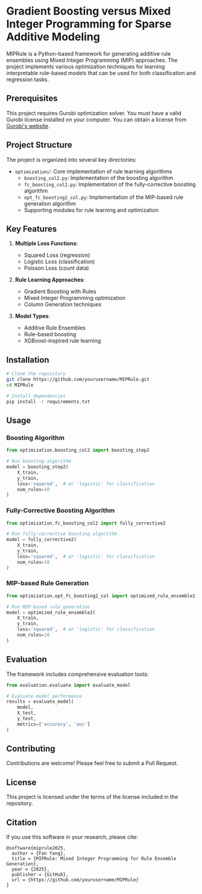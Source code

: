 # Gradient Boosting versus Mixed Integer Programming for Sparse Additive Modeling

MIPRule is a Python-based framework for generating additive rule ensembles using Mixed Integer Programming (MIP) approaches. The project implements various optimization techniques for learning interpretable rule-based models that can be used for both classification and regression tasks.

## Prerequisites

This project requires Gurobi optimization solver. You must have a valid Gurobi license installed on your computer. You can obtain a license from [Gurobi's website](https://www.gurobi.com/downloads/).

## Project Structure

The project is organized into several key directories:

- `optimization/`: Core implementation of rule learning algorithms
  - `boosting_col2.py`: Implementation of the boosting algorithm
  - `fc_boosting_col2.py`: Implementation of the fully-corrective boosting algorithm
  - `opt_fc_boosting2_col.py`: Implementation of the MIP-based rule generation algorithm
  - Supporting modules for rule learning and optimization

## Key Features

1. **Multiple Loss Functions**:
   - Squared Loss (regression)
   - Logistic Loss (classification)
   - Poisson Loss (count data)

2. **Rule Learning Approaches**:
   - Gradient Boosting with Rules
   - Mixed Integer Programming optimization
   - Column Generation techniques

3. **Model Types**:
   - Additive Rule Ensembles
   - Rule-based boosting
   - XGBoost-inspired rule learning

## Installation

```bash
# Clone the repository
git clone https://github.com/yourusername/MIPRule.git
cd MIPRule

# Install dependencies
pip install -r requirements.txt
```

## Usage

### Boosting Algorithm

```python
from optimization.boosting_col2 import boosting_step2

# Run boosting algorithm
model = boosting_step2(
    X_train,
    y_train,
    loss='squared',  # or 'logistic' for classification
    num_rules=10
)
```

### Fully-Corrective Boosting Algorithm

```python
from optimization.fc_boosting_col2 import fully_corrective2

# Run fully-corrective boosting algorithm
model = fully_corrective2(
    X_train,
    y_train,
    loss='squared',  # or 'logistic' for classification
    num_rules=10
)
```

### MIP-based Rule Generation

```python
from optimization.opt_fc_boosting2_col import optimized_rule_ensemble2

# Run MIP-based rule generation
model = optimized_rule_ensemble2(
    X_train,
    y_train,
    loss='squared',  # or 'logistic' for classification
    num_rules=10
)
```

## Evaluation

The framework includes comprehensive evaluation tools:

```python
from evaluation.evaluate import evaluate_model

# Evaluate model performance
results = evaluate_model(
    model,
    X_test,
    y_test,
    metrics=['accuracy', 'auc']
)
```

## Contributing

Contributions are welcome! Please feel free to submit a Pull Request.

## License

This project is licensed under the terms of the license included in the repository.

## Citation

If you use this software in your research, please cite:

```
@software{miprule2025,
  author = {Fan Yang},
  title = {MIPRule: Mixed Integer Programming for Rule Ensemble Generation},
  year = {2025},
  publisher = {GitHub},
  url = {https://github.com/yourusername/MIPRule}
}
```